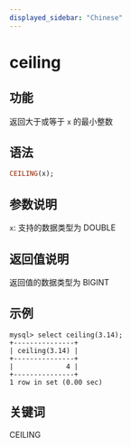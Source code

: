 ```yaml
---
displayed_sidebar: "Chinese"
---
```


# ceiling

## 功能

返回大于或等于 `x` 的最小整数

## 语法

```Haskell
CEILING(x);
```

## 参数说明

`x`: 支持的数据类型为 DOUBLE

## 返回值说明

返回值的数据类型为 BIGINT

## 示例

```Plain Text
mysql> select ceiling(3.14);
+---------------+
| ceiling(3.14) |
+---------------+
|             4 |
+---------------+
1 row in set (0.00 sec)
```

## 关键词

CEILING
